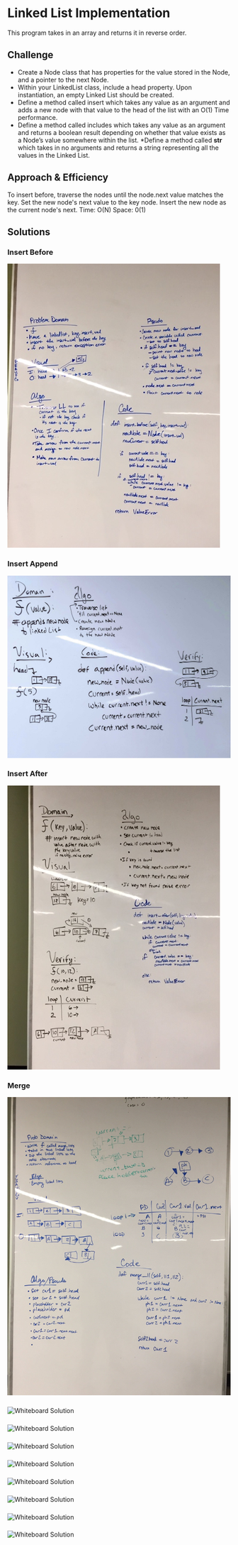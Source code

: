 # Linked List Implementation
This program takes in an array and returns it in reverse order.

## Challenge
* Create a Node class that has properties for the value stored in the Node, and a pointer to the next Node.
* Within your LinkedList class, include a head property. Upon instantiation, an empty Linked List should be created.
* Define a method called insert which takes any value as an argument and adds a new node with that value to the head of the list with an O(1) Time performance.
* Define a method called includes which takes any value as an argument and returns a boolean result depending on whether that value exists as a Node’s value somewhere within the list.
*Define a method called __str__ which takes in no arguments and returns a string representing all the values in the Linked List.

## Approach & Efficiency
To insert before, traverse the nodes until the node.next value matches the key. Set the new node's next value to the key node. Insert the new node as the current node's next. 
Time: O(N)
Space: 0(1)

## Solutions
### Insert Before
![Whiteboard Solution](https://github.com/tammytdo/data-structures-and-algorithms/blob/master/assets/insertion_before.jpg)

### Insert Append
![Whiteboard Solution](https://github.com/tammytdo/data-structures-and-algorithms/blob/master/assets/insertion_append.jpg)

### Insert After
![Whiteboard Solution](https://github.com/tammytdo/data-structures-and-algorithms/blob/master/assets/insertion_after.jpg)

### Merge
![Whiteboard Solution](https://github.com/tammytdo/data-structures-and-algorithms/blob/master/assets/merge_LL.JPG)

### 
![Whiteboard Solution]()

### 
![Whiteboard Solution]()

### 
![Whiteboard Solution]()

### 
![Whiteboard Solution]()

### 
![Whiteboard Solution]()

### 
![Whiteboard Solution]()

### 
![Whiteboard Solution]()

### 
![Whiteboard Solution]()

